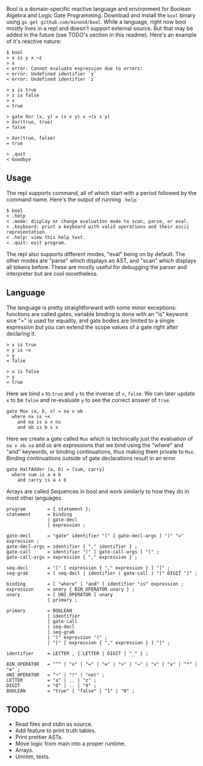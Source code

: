 Bool is a domain-specific reactive language and environment for Boolean Algebra
and Logic Gate Programming. Download and install the `bool` binary using `go
get github.com/minond/bool`. While a language, right now bool mostly lives in a
repl and doesn't support external source. But that may be added in the future
(see TODO's section in this readme). Here's an example of it's reactive nature:

```
$ bool
> x is y ∧ ¬z
> x
< error: Cannot evaluate expression due to errors:
< error: Undefined identifier `y`
< error: Undefined identifier `z`

> y is true
> z is false
> x
= true

> gate Xor (x, y) = (x ∨ y) ∧ ¬(x ∧ y)
> Xor(true, true)
= false

> Xor(true, false)
= true

> .quit
< Goodbye
```

## Usage

The repl supports command, all of which start with a period followed by the
command name. Here's the output of running `.help`:

```
$ bool
> .help
< .mode: display or change evaluation mode to scan, parse, or eval.
< .keyboard: print a keyboard with valid operations and their ascii representation.
< .help: view this help text.
< .quit: exit program.
```

The repl also supports different modes, "eval" being on by default. The other
modes are "parse" which displays an AST, and "scan" which displays all tokens
before. These are mostly useful for debugging the parser and interpreter but
are cool nonetheless.

## Language

The language is pretty straightforward with some minor exceptions: functions
are called gates, variable binding is done with an "is" keyword sice "=" is
used for equality, and gate bodies are limited to a single expression _but_ you
can extend the scope values of a gate right after declaring it.

```text
> x is true
> y is ¬x
> y
= false

> x is false
> y
= true
```

Here we bind `x` to `true` and `y` to the inverse of `x`, `false`. We can later
update `x` to be `false` and re-evaluate `y` to see the correct answer of
`true`.

```text
gate Mux (a, b, x) = oa ∨ ob
  where nx is ¬x
    and oa is a ∧ nx
    and ob is b ∧ x
```

Here we create a gate called `Mux` which is technically just the evaluation of
`oa ∨ ob`. `oa` and `ob` are expressions that we bind using the "where" and
"and" keywords, or binding continuations, thus making them private to `Mux`.
Binding continuations outside of gate declarations result in an error.

```text
gate HalfAdder (a, b) = [sum, carry]
  where sum is a ⊕ b
    and carry is a ∧ b
```

Arrays are called Sequences in bool and work similarly to how they do in most
other languages.

```ebnf
program        = { statement };
statement      = binding
               | gate-decl
               | expression ;

gate-decl      = "gate" identifier "(" [ gate-decl-args ] ")" "=" expression ;
gate-decl-args = identifier { "," identifier } ;
gate-call      = identifier "(" [ gate-call-args ] ")" ;
gate-call-args = expression { "," expression } ;

seq-decl       = "[" [ expression { "," expression } ] "]" ;
seq-grab       = ( seq-decl | identifier | gate-call ) "[" DIGIT "]" ;

binding        = [ "where" | "and" ] identifier "is" expression ;
expression     = unary { BIN_OPERATOR unary } ;
unary          = [ UNI_OPERATOR ] unary
               | primary ;

primary        = BOOLEAN
               | identifier
               | gate-call
               | seq-decl
               | seq-grab
               | "(" expression ")" ;
               | "[" [ expression { "," expression } ] "]" ;

identifier     = LETTER , { LETTER | DIGIT | "_" } ;

BIN_OPERATOR   = "^" | "∧" | "=" | "≡" | ">" | "→" | "v" | "∨" | "*" | "⊕" ;
UNI_OPERATOR   = "¬" | "!" | "not" ;
LETTER         = "a" | .. | "z" ;
DIGIT          = "0" | .. | "9" ;
BOOLEAN        = "true" | "false" | "1" | "0" ;
```

## TODO

- Read files and stdin as source.
- Add feature to print truth tables.
- Print prettier ASTs.
- Move logic from main into a proper runtime.
- Arrays.
- Ummm, tests.
